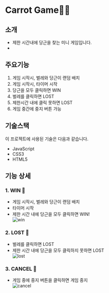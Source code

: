# Carrot Game🥕🐰

## 소개
- 제한 시간내에 당근을 찾는 미니 게임입니다.
- 

## 주요기능
1. 게임 시작시, 벌레와 당근이 랜덤 배치
2. 게임 시작시, 타이머 시작
3. 당근을 모두 클릭하면 WIN
4. 벌레를 클릭하면 LOST
5. 제한시간 내에 클릭 못하면 LOST
6. 게임 중간에 중지 버튼 가능

## 기술스택
이 프로젝트에 사용된 기술은 다음과 같습니다.
- JavaScript
- CSS3
- HTML5

## 기능 상세
### 1. WIN 🎉
- 게임 시작시, 벌레와 당근이 랜덤 배치
- 타이머 시작
- 제한 시간 내에 당근을 모두 클릭하면 WIN!   
![win](https://user-images.githubusercontent.com/81962246/119826764-57128180-bf33-11eb-85e4-f3386f146ad4.gif)


### 2. LOST 💩
- 벌레를 클릭하면 LOST
- 제한 시간 내에 당근을 모두 클릭하지 못하면 LOST   
![lost](https://user-images.githubusercontent.com/81962246/119827716-6a721c80-bf34-11eb-866e-8f069221542e.gif)


### 3. CANCEL 🚧
- 게임 중에 중지 버튼을 클릭하면 게임 중지   
![cancel](https://user-images.githubusercontent.com/81962246/119827723-6c3be000-bf34-11eb-82a6-dfa7df80c08d.gif)

